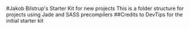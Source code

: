 #Jakob Bilstrup's Starter Kit for new projects
This is a folder structure for projects using Jade and SASS precompilers
##Credits to DevTips for the initial starter kit
